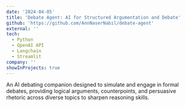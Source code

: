 ```yaml
---
date: '2024-04-05'
title: 'Debate Agent: AI for Structured Argumentation and Debate'
github: 'https://github.com/AnnNaserNabil/debate-agent'
external: ''
tech:
  - Python
  - OpenAI API
  - Langchain
  - Streamlit
company: ''
showInProjects: true
---
```


An AI debating companion designed to simulate and engage in formal debates, providing logical arguments, counterpoints, and persuasive rhetoric across diverse topics to sharpen reasoning skills.
